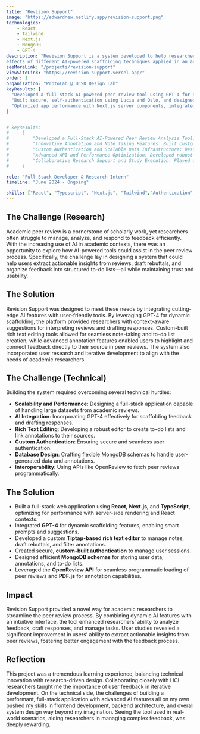 ```yaml
---
title: "Revision Support"
image: "https://edwardnew.netlify.app/revision-support.png"
technologies:
    - React
    - Tailwind
    - Next.js
    - MongoDB
    - GPT-4
description: "Revision Support is a system developed to help researchers study the
effects of different AI-powered scaffolding techniques applied in an academic peer review context."
seeMoreLink: "/projects/revision-support"
viewSiteLink: "https://revision-support.vercel.app/"
order: 1
organization: "ProtoLab @ UCSD Design Lab"
keyResults: [
  "Developed a full-stack AI-powered peer review tool using GPT-4 for dynamic feedback, with custom annotation, highlighting, and a Tiptap-based editor for to-do lists linked to feedback.",
  "Built secure, self-authentication using Lucia and Oslo, and designed custom MongoDB schemas to handle research-specific data requirements.",
  "Optimized app performance with Next.js server components, integrated OpenReview's API, and collaborated with HCI researchers on system design and user studies."
]


# keyResults:
#     [
#         "Developed a Full-Stack AI-Powered Peer Review Analysis Tool: Designed and built a web application that enables researchers to study AI-assisted scaffolding techniques in peer review contexts, leveraging GPT-4 for dynamic feedback generation and scaffolding aids.",
#         "Innovative Annotation and Note Taking Features: Built custom highlighting and commenting capabilities from scratch. Built a rich-text editor using TipTap to generate filtered to-do lists linked to annotated feedback.",
#         "Custom Authentication and Scalable Data Infrastructure: Designed and implemented a secure, self-built authentication system using lucia-auth and oslo and engineered custom MongoDB schemas tailored to the project's research-specific data requirements.",
#         "Advanced API and Performance Optimization: Developed robust TypeScript CRUD APIs to handle data interactions, utilized OpenReview’s API for programmatic peer review integration, and optimized app performance using Next.js server components and React contexts.",
#         "Collaborative Research Support and Study Execution: Played an integral role in system design and feature prioritization, working closely with HCI researchers and advisors to align the platform with study objectives. Contributed to designing and executing user studies to evaluate system effectiveness."
#     ]

role: "Full Stack Developer & Research Intern"
timeline: "June 2024 - Ongoing"

skills: ["React", "Typescript", "Next.js", "Tailwind","Authentication","TipTap","Rich Text Editors","MongoDB","GPT-4"]
---
```


## The Challenge (Research)

Academic peer review is a cornerstone of scholarly work, yet researchers often struggle to manage, analyze, and respond to feedback efficiently. With the increasing use of AI in academic contexts, there was an opportunity to explore how AI-powered tools could assist in the peer review process. Specifically, the challenge lay in designing a system that could help users extract actionable insights from reviews, draft rebuttals, and organize feedback into structured to-do lists—all while maintaining trust and usability.

## The Solution

Revision Support was designed to meet these needs by integrating cutting-edge AI features with user-friendly tools. By leveraging GPT-4 for dynamic scaffolding, the platform provided researchers with context-aware suggestions for interpreting reviews and drafting responses. Custom-built rich text editing tools allowed for seamless note-taking and to-do list creation, while advanced annotation features enabled users to highlight and connect feedback directly to their source in peer reviews. The system also incorporated user research and iterative development to align with the needs of academic researchers.

## The Challenge (Technical)

Building the system required overcoming several technical hurdles:

-   **Scalability and Performance**: Designing a full-stack application capable of handling large datasets from academic reviews.
-   **AI Integration**: Incorporating GPT-4 effectively for scaffolding feedback and drafting responses.
-   **Rich Text Editing**: Developing a robust editor to create to-do lists and link annotations to their sources.
-   **Custom Authentication**: Ensuring secure and seamless user authentication.
-   **Database Design**: Crafting flexible MongoDB schemas to handle user-generated data and annotations.
-   **Interoperability**: Using APIs like OpenReview to fetch peer reviews programmatically.

## The Solution

-   Built a full-stack web application using **React**, **Next.js**, and **TypeScript**, optimizing for performance with server-side rendering and React contexts.
-   Integrated **GPT-4** for dynamic scaffolding features, enabling smart prompts and suggestions.
-   Developed a custom **Tiptap-based rich text editor** to manage notes, draft rebuttals, and filter annotations.
-   Created secure, **custom-built authentication** to manage user sessions.
-   Designed efficient **MongoDB schemas** for storing user data, annotations, and to-do lists.
-   Leveraged the **OpenReview API** for seamless programmatic loading of peer reviews and **PDF.js** for annotation capabilities.

## Impact

Revision Support provided a novel way for academic researchers to streamline the peer review process. By combining dynamic AI features with an intuitive interface, the tool enhanced researchers’ ability to analyze feedback, draft responses, and manage tasks. User studies revealed a significant improvement in users’ ability to extract actionable insights from peer reviews, fostering better engagement with the feedback process.

## Reflection

This project was a tremendous learning experience, balancing technical innovation with research-driven design. Collaborating closely with HCI researchers taught me the importance of user feedback in iterative development. On the technical side, the challenges of building a performant, full-stack application with advanced AI features all on my own pushed my skills in frontend development, backend architecture, and overall system design way beyond my imagination. Seeing the tool used in real-world scenarios, aiding researchers in managing complex feedback, was deeply rewarding.
